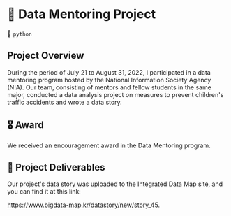 # 🚸 Data Mentoring Project
🐍 `python`
## Project Overview
During the period of July 21 to August 31, 2022, I participated in a data mentoring program hosted by the National Information Society Agency (NIA). 
Our team, consisting of mentors and fellow students in the same major, conducted a data analysis project on measures to prevent children's traffic accidents and wrote a data story.

## 🎖️ Award
We received an encouragement award in the Data Mentoring program.

## 🔗 Project Deliverables
Our project's data story was uploaded to the Integrated Data Map site, and you can find it at this link: 

https://www.bigdata-map.kr/datastory/new/story_45.



